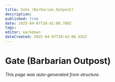 ```yaml
---
title: Gate_(Barbarian_Outpost)
description: 
published: true
date: 2025-04-07T10:42:08.780Z
tags: 
editor: markdown
dateCreated: 2025-04-07T10:42:06.592Z
---
```


# Gate (Barbarian Outpost)

*This page was auto-generated from structure.*